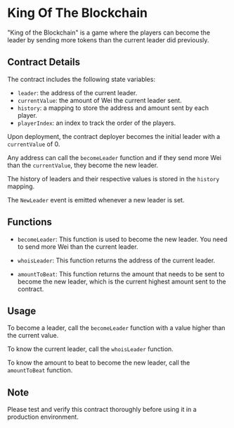 # King Of The Blockchain
"King of the Blockchain" is a game where the players can become the leader by sending more tokens than the current leader did previously. 



## Contract Details

The contract includes the following state variables:

- `leader`: the address of the current leader.
- `currentValue`: the amount of Wei the current leader sent.
- `history`: a mapping to store the address and amount sent by each player.
- `playerIndex`: an index to track the order of the players.

Upon deployment, the contract deployer becomes the initial leader with a `currentValue` of 0. 

Any address can call the `becomeLeader` function and if they send more Wei than the `currentValue`, they become the new leader. 

The history of leaders and their respective values is stored in the `history` mapping.

The `NewLeader` event is emitted whenever a new leader is set.

## Functions

- `becomeLeader`: This function is used to become the new leader. You need to send more Wei than the current leader.

- `whoisLeader`: This function returns the address of the current leader.

- `amountToBeat`: This function returns the amount that needs to be sent to become the new leader, which is the current highest amount sent to the contract.

## Usage

To become a leader, call the `becomeLeader` function with a value higher than the current value.

To know the current leader, call the `whoisLeader` function.

To know the amount to beat to become the new leader, call the `amountToBeat` function.

## Note

Please test and verify this contract thoroughly before using it in a production environment.
